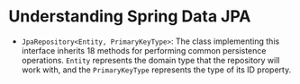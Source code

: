 # Understanding Spring Data JPA

- `JpaRepository<Entity, PrimaryKeyType>`: The class implementing this interface inherits 18 methods for performing common persistence operations. `Entity` represents the domain type that the repository will work with, and the `PrimaryKeyType` represents the type of its ID property.
